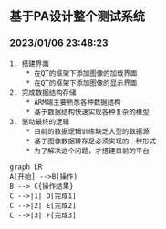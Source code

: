 <span id="0"></span>
## 基于PA设计整个测试系统
### 2023/01/06 23:48:23
    1. 搭建界面
        * 在QT的框架下添加图像的加载界面
        * 在QT的框架下添加图像的显示界面
    2. 完成数据结构存储
        * ARM端主要熟悉各种数据结构
        * 基于数据结构快速实现各种复杂的模型
    3. 驱动最终的逻辑
        * 目前的数据逻辑训练缺乏大型的数据源
        * 基于图像数据转存是必须实现的一种形式
        * 为了解决这个问题，才搭建目前的平台
```mermaid
graph LR
A[开始] -->B(操作)
B --> C{操作结果}
C -->|1| D[完成1]
C -->|2| E[完成2]
C -->|3| F[完成3]
```